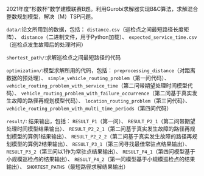 2021年度“杉数杯”数学建模联赛B题。利用Gurobi求解器实现B&C算法，求解混合整数规划模型，解决（M）TSP问题。

`data/`:论文所用到的数据，包括：
`distance.csv`（巡检点之间最短路径长度矩阵）、
`distance`（二进制文件，用于Python加载）、
`expected_service_time.csv`（巡检点发生故障后的处理时间）

`shortest_path/`:求解巡检点之间最短路径的代码

`optimization/`:模型求解所用的代码，包括：
`preprocessing_distance`（对距离数据的预处理）、
`simple_vehicle_routing_problem`（第一问代码）、
`vehicle_routing_problem_with_service_time`（第二问带期望处理时间模型代码）、
`vehicle_routing_problem_with_failure_occurrence`（第二问基于真实发生故障的路径再规划模型代码）、
`location_routing_problem`（第三问代码）、
`vehicle_routing_problem_with_multi_time_periods`（第四问代码）

`result/`: 结果输出，包括：
`RESULT_P1`（第一问）、
`RESULT_P2_1`（第二问带期望处理时间模型结果输出）、
`RESULT_P2_2_1`（第二问基于真实发生故障的路径再规划模型的算例1结果输出）、
`RESULT_P2_2_2`（第二问基于真实发生故障的路径再规划模型的算例2结果输出）、
`RESULT_P3_1`（第三问寻找最佳常驻点结果输出）、
`RESULT_P3_2`（第三问以1作为常驻点结果输出）、
`RESULT_P4_1`（第四问模型基于小规模巡检点的结果输出）、
`RESULT_P4_2`（第一问模型基于小规模巡检点的结果输出）、
`SHORTEST_PATHS`（最短路径求解结果输出）
